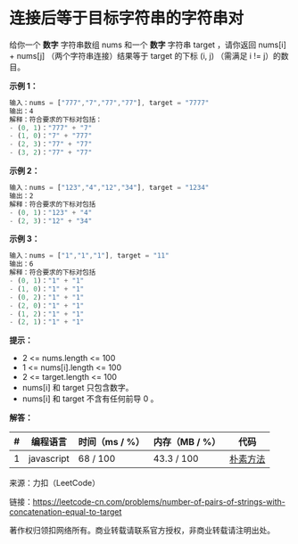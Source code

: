 # 连接后等于目标字符串的字符串对

给你一个 **数字** 字符串数组 nums 和一个 **数字** 字符串 target ，请你返回 nums[i] + nums[j] （两个字符串连接）结果等于 target 的下标 (i, j) （需满足 i != j）的数目。

**示例 1：**

``` javascript
输入：nums = ["777","7","77","77"], target = "7777"
输出：4
解释：符合要求的下标对包括：
- (0, 1)："777" + "7"
- (1, 0)："7" + "777"
- (2, 3)："77" + "77"
- (3, 2)："77" + "77"
```

**示例 2：**

``` javascript
输入：nums = ["123","4","12","34"], target = "1234"
输出：2
解释：符合要求的下标对包括
- (0, 1)："123" + "4"
- (2, 3)："12" + "34"
```

**示例 3：**

``` javascript
输入：nums = ["1","1","1"], target = "11"
输出：6
解释：符合要求的下标对包括
- (0, 1)："1" + "1"
- (1, 0)："1" + "1"
- (0, 2)："1" + "1"
- (2, 0)："1" + "1"
- (1, 2)："1" + "1"
- (2, 1)："1" + "1"
```

**提示：**

- 2 <= nums.length <= 100
- 1 <= nums[i].length <= 100
- 2 <= target.length <= 100
- nums[i] 和 target 只包含数字。
- nums[i] 和 target 不含有任何前导 0 。

**解答：**

**#**|**编程语言**|**时间（ms / %）**|**内存（MB / %）**|**代码**
--|--|--|--|--
1|javascript|68 / 100|43.3 / 100|[朴素方法](./javascript/ac_v1.js)

来源：力扣（LeetCode）

链接：https://leetcode-cn.com/problems/number-of-pairs-of-strings-with-concatenation-equal-to-target

著作权归领扣网络所有。商业转载请联系官方授权，非商业转载请注明出处。
